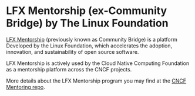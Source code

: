 # LFX Mentorship (ex-Community Bridge) by The Linux Foundation

[LFX Mentorship](https://lfx.linuxfoundation.org/tools/mentorship/) (previously known as Community Bridge) is a platform Developed by the Linux Foundation, which accelerates the adoption, innovation, and sustainability of open source software.

LFX Mentorship is actively used by the Cloud Native Computing Foundation as a mentorship platform across the CNCF projects.

More details about the LFX Mentorship program you may find at the [CNCF Mentoring repo](https://github.com/cncf/mentoring/blob/master/lfx-mentorship/README.md).
